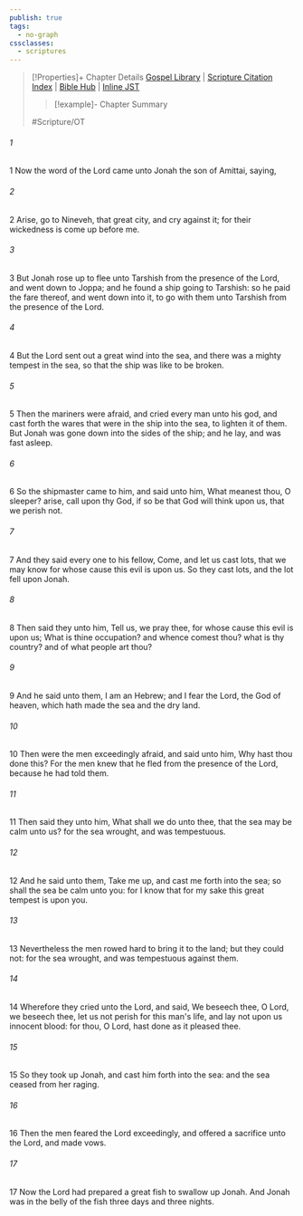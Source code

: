 ```yaml
---
publish: true
tags:
  - no-graph
cssclasses:
  - scriptures
---
```

>[!Properties]+ Chapter Details
>[Gospel Library](https://churchofjesuschrist.org/study/scriptures/ot/jonah/1?lang=eng)    |    [Scripture Citation Index](https://scriptures.byu.edu/#08401::c08401)    |    [Bible Hub](https://biblehub.com/jonah/1.htm)    |    [Inline JST](https://scripturetoolbox.com/html/ic/Jonah/1.html)
>>[!example]- Chapter Summary
>> 
> 
>
>#Scripture/OT
###### 1
1 Now the word of the Lord came unto Jonah the son of Amittai, saying,
###### 2
2 Arise, go to Nineveh, that great city, and cry against it; for their wickedness is come up before me.
###### 3
3 But Jonah rose up to flee unto Tarshish from the presence of the Lord, and went down to Joppa; and he found a ship going to Tarshish: so he paid the fare thereof, and went down into it, to go with them unto Tarshish from the presence of the Lord.
###### 4
4 But the Lord sent out a great wind into the sea, and there was a mighty tempest in the sea, so that the ship was like to be broken.
###### 5
5 Then the mariners were afraid, and cried every man unto his god, and cast forth the wares that were in the ship into the sea, to lighten it of them. But Jonah was gone down into the sides of the ship; and he lay, and was fast asleep.
###### 6
6 So the shipmaster came to him, and said unto him, What meanest thou, O sleeper? arise, call upon thy God, if so be that God will think upon us, that we perish not.
###### 7
7 And they said every one to his fellow, Come, and let us cast lots, that we may know for whose cause this evil is upon us. So they cast lots, and the lot fell upon Jonah.
###### 8
8 Then said they unto him, Tell us, we pray thee, for whose cause this evil is upon us; What is thine occupation? and whence comest thou? what is thy country? and of what people art thou?
###### 9
9 And he said unto them, I am an Hebrew; and I fear the Lord, the God of heaven, which hath made the sea and the dry land.
###### 10
10 Then were the men exceedingly afraid, and said unto him, Why hast thou done this? For the men knew that he fled from the presence of the Lord, because he had told them.
###### 11
11 Then said they unto him, What shall we do unto thee, that the sea may be calm unto us? for the sea wrought, and was tempestuous.
###### 12
12 And he said unto them, Take me up, and cast me forth into the sea; so shall the sea be calm unto you: for I know that for my sake this great tempest is upon you.
###### 13
13 Nevertheless the men rowed hard to bring it to the land; but they could not: for the sea wrought, and was tempestuous against them.
###### 14
14 Wherefore they cried unto the Lord, and said, We beseech thee, O Lord, we beseech thee, let us not perish for this man's life, and lay not upon us innocent blood: for thou, O Lord, hast done as it pleased thee.
###### 15
15 So they took up Jonah, and cast him forth into the sea: and the sea ceased from her raging.
###### 16
16 Then the men feared the Lord exceedingly, and offered a sacrifice unto the Lord, and made vows.
###### 17
17 Now the Lord had prepared a great fish to swallow up Jonah. And Jonah was in the belly of the fish three days and three nights.
